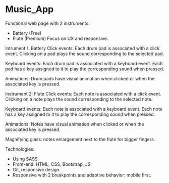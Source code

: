 # Music_App

Functional web page with 2 instruments:
- Battery (Free)
- Flute (Premium)
Focus on UX and responsive. 

Intrument 1: Battery
Click events:
Each drum pad is associated with a click event.
Clicking on a pad plays the sound corresponding to the selected pad.

Keyboard events:
Each drum pad is associated with a keyboard event.
Each pad has a key assigned to it to play the corresponding sound when pressed.

Animations:
Drum pads have visual animation when clicked or when the associated key is pressed.

Instrument 2: Flute
Click events:
Each note is associated with a click event.
Clicking on a note plays the sound corresponding to the selected note.

Keyboard events:
Each note is associated with a keyboard event.
Each note has a key assigned to it to play the corresponding sound when pressed.

Animations:
Notes have visual animation when clicked or when the associated key is pressed.

Magnifying glass: notes enlargement next to the flute for bigger fingers.

Technologies:
- Using SASS
- Front-end: HTML, CSS, Bootstrap, JS
- Git, responsive design.
- Responsive with 2 breakpoints and adaptive behavior: mobile first.